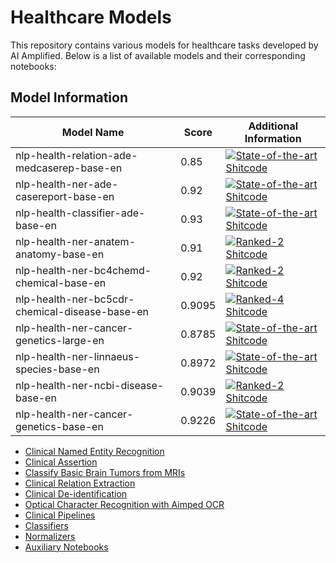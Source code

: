 # Healthcare Models

This repository contains various models for healthcare tasks developed by AI Amplified. Below is a list of available models and their corresponding notebooks:

## Model Information

| Model Name                               | Score | Additional Information                                                                                           |
|------------------------------------------|-------|------------------------------------------------------------------------------------------------------------------|
| nlp-health-relation-ade-medcaserep-base-en    | 0.85  | [![State-of-the-art Shitcode](https://img.shields.io/badge/State_of_the_Art-NER_REL_Cls_on_ADE-blue)](https://paperswithcode.com/sota/relation-extraction-on-ade-corpus) |
| nlp-health-ner-ade-casereport-base-en    | 0.92  | [![State-of-the-art Shitcode](https://img.shields.io/badge/State_of_the_Art-NER_REL_Cls_on_ADE-blue)](https://paperswithcode.com/sota/named-entity-recognition-on-adverse-drug) |
| nlp-health-classifier-ade-base-en    | 0.93  | [![State-of-the-art Shitcode](https://img.shields.io/badge/State_of_the_Art-NER_REL_Cls_on_ADE-blue)](https://paperswithcode.com/sota/text-classification-on-adverse-drug-events) |
| nlp-health-ner-anatem-anatomy-base-en    | 0.91  | [![Ranked-2 Shitcode](https://img.shields.io/badge/Ranked_2-Named_Entity_Recognition_(NER)_on_Anatem-blue)](https://paperswithcode.com/sota/named-entity-recognition-on-anatem) |
| nlp-health-ner-bc4chemd-chemical-base-en    | 0.92  | [![Ranked-2 Shitcode](https://img.shields.io/badge/Ranked_2-Named_Entity_Recognition_(NER)_on_BC4CHEMD-blue)](https://paperswithcode.com/sota/named-entity-recognition-on-bc4chemd) |
| nlp-health-ner-bc5cdr-chemical-disease-base-en    | 0.9095  | [![Ranked-4 Shitcode](https://img.shields.io/badge/Ranked_4-Named_Entity_Recognition_(NER)_on_BC5CDR-blue)](https://paperswithcode.com/sota/named-entity-recognition-ner-on-bc5cdr) |
| nlp-health-ner-cancer-genetics-large-en    | 0.8785  | [![State-of-the-art Shitcode](https://img.shields.io/badge/State_of_the_Art-Named_Entity_Recognition_(NER)_on_Bionlp13cg-blue)](https://paperswithcode.com/sota/named-entity-recognition-on-bionlp13-cg) |
| nlp-health-ner-linnaeus-species-base-en    | 0.8972  | [![State-of-the-art Shitcode](https://img.shields.io/badge/State_of_the_Art-Named_Entity_Recognition_(NER)_on_Linnaeus-blue)](https://paperswithcode.com/sota/named-entity-recognition-on-linnaeus)  |
| nlp-health-ner-ncbi-disease-base-en    | 0.9039 | [![Ranked-2 Shitcode](https://img.shields.io/badge/Ranked_2-Named_Entity_Recognition_(NER)_on_NCBI-blue)](https://paperswithcode.com/sota/named-entity-recognition-ner-on-ncbi-disease)  |
| nlp-health-ner-cancer-genetics-base-en   | 0.9226  | [![State-of-the-art Shitcode](https://img.shields.io/badge/State_of_the_Art-Named_Entity_Recognition_(NER)_on_CancerMine-blue)](https://huggingface.co/aimped/nlp-health-ner-cancer-genetics-base-en)  |

- [Clinical Named Entity Recognition](https://github.com/ai-amplified/models/tree/main/healthcare/1.Clinical_Named_Entity_Recognition_Model.ipynb)
- [Clinical Assertion](https://github.com/ai-amplified/models/tree/main/healthcare/2.Clinical_Assertion_Model.ipynb)
- [Classify Basic Brain Tumors from MRIs](https://github.com/ai-amplified/models/tree/main/healthcare/Classify%20Basic%20Brain%20Tumors%20from%20MRIs)
- [Clinical Relation Extraction](https://github.com/ai-amplified/models/tree/main/healthcare/10.Clinical_Relation_Extraction.ipynb)
- [Clinical De-identification](https://github.com/ai-amplified/models/tree/main/healthcare/4.Clinical_DeIdentification.ipynb)
- [Optical Character Recognition with Aimped OCR](https://github.com/ai-amplified/models/tree/main/healthcare/5.Nioyatech-AI_OCR.ipynb)
- [Clinical Pipelines](https://github.com/ai-amplified/models/tree/main/healthcare/11.Pretrained_Clinical_Pipelines.ipynb)
- [Classifiers](https://github.com/ai-amplified/models/tree/main/healthcare/8.Generic_Classifier.ipynb)
- [Normalizers](https://github.com/ai-amplified/models/tree/main/healthcare/23.Drug_Normalizer.ipynb)
- [Auxiliary Notebooks](https://github.com/ai-amplified/models/tree/main/healthcare/6.Clinical_Context_Spell_Checker.ipynb)